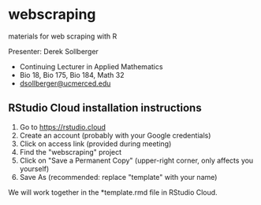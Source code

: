 # webscraping
materials for web scraping with R

Presenter: Derek Sollberger

* Continuing Lecturer in Applied Mathematics
* Bio 18, Bio 175, Bio 184, Math 32
* dsollberger@ucmerced.edu

## RStudio Cloud installation instructions

1. Go to https://rstudio.cloud
2. Create an account (probably with your Google credentials)
3. Click on access link (provided during meeting)
4. Find the "webscraping" project
5. Click on "Save a Permanent Copy" (upper-right corner, only affects you yourself)
6. Save As (recommended: replace "template" with your name)


We will work together in the *template.rmd file in RStudio Cloud.

